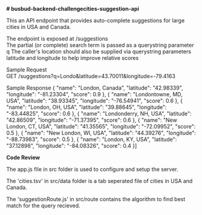 <p><strong># busbud-backend-challengecities-suggestion-api</strong></p>
<p>This an API endpoint that provides auto-complete suggestions for large cities in USA and Canada.</p>

<p>The endpoint is exposed at /suggestions<br/>
The partial (or complete) search term is passed as a querystring parameter q
The caller's location should also be supplied via querystring parameters latitude and longitude to help improve relative scores</p>
<p>Sample Request</br>
GET /suggestions?q=Londo&latitude=43.70011&longitude=-79.4163</p>
<p>
Sample Response
{
  "name": "London, Canada",
  "latitude": "42.98339",
  "longitude": "-81.23304",
  "score": 0.9
},
{
  "name": "Londontowne, MD, USA",
  "latitude": "38.93345",
  "longitude": "-76.54941",
  "score": 0.6
},
{
  "name": "London, OH, USA",
  "latitude": "39.88645",
  "longitude": "-83.44825",
  "score": 0.6
},
{
  "name": "Londonderry, NH, USA",
  "latitude": "42.86509",
  "longitude": "-71.37395",
  "score": 0.6
},
{
  "name": "New London, CT, USA",
  "latitude": "41.35565",
  "longitude": "-72.09952",
  "score": 0.5
},
{
  "name": "New London, WI, USA",
  "latitude": "44.39276",
  "longitude": "-88.73983",
  "score": 0.5
},
{
"name": "London, KY, USA",
"latitude": "37.12898",
"longitude": "-84.08326",
"score": 0.4
}]</p>
<p><strong>Code Review</strong></p>
<p>The app.js file in src folder is used to configure and setup the server.</br>

The 'cities.tsv' in src/data folder is a tab seperated file of cities in USA and Canada.</br>

The 'suggestionRoute.js' in src/route contains the algorithm to find best match for the query recieved.</p>
